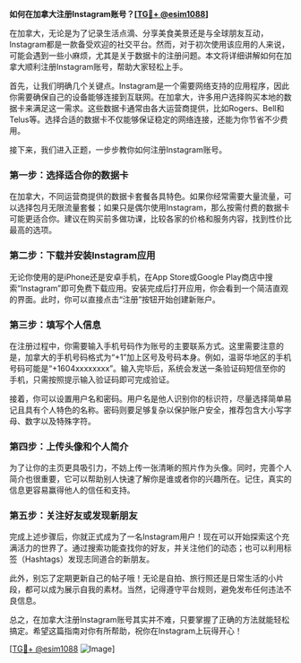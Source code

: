 **如何在加拿大注册Instagram账号？[[TG💪+ @esim1088](https://t.me/s/esim1088)]**

在加拿大，无论是为了记录生活点滴、分享美食美景还是与全球朋友互动，Instagram都是一款备受欢迎的社交平台。然而，对于初次使用该应用的人来说，可能会遇到一些小麻烦，尤其是关于数据卡的注册问题。本文将详细讲解如何在加拿大顺利注册Instagram账号，帮助大家轻松上手。

首先，让我们明确几个关键点。Instagram是一个需要网络支持的应用程序，因此你需要确保自己的设备能够连接到互联网。在加拿大，许多用户选择购买本地的数据卡来满足这一需求。这些数据卡通常由各大运营商提供，比如Rogers、Bell和Telus等。选择合适的数据卡不仅能够保证稳定的网络连接，还能为你节省不少费用。

接下来，我们进入正题，一步步教你如何注册Instagram账号。

### 第一步：选择适合你的数据卡

在加拿大，不同运营商提供的数据卡套餐各具特色。如果你经常需要大量流量，可以选择包月无限流量套餐；如果只是偶尔使用Instagram，那么按需付费的数据卡可能更适合你。建议在购买前多做功课，比较各家的价格和服务内容，找到性价比最高的选项。

### 第二步：下载并安装Instagram应用

无论你使用的是iPhone还是安卓手机，在App Store或Google Play商店中搜索“Instagram”即可免费下载应用。安装完成后打开应用，你会看到一个简洁直观的界面。此时，你可以直接点击“注册”按钮开始创建新账户。

### 第三步：填写个人信息

在注册过程中，你需要输入手机号码作为账号的主要联系方式。这里需要注意的是，加拿大的手机号码格式为“+1”加上区号及号码本身。例如，温哥华地区的手机号码可能是“+1604xxxxxxxx”。输入完毕后，系统会发送一条验证码短信至你的手机，只需按照提示输入验证码即可完成验证。

接着，你可以设置用户名和密码。用户名是他人识别你的标识符，尽量选择简单易记且具有个人特色的名称。密码则要足够复杂以保护账户安全，推荐包含大小写字母、数字以及特殊字符。

### 第四步：上传头像和个人简介

为了让你的主页更具吸引力，不妨上传一张清晰的照片作为头像。同时，完善个人简介也很重要，它可以帮助别人快速了解你是谁或者你的兴趣所在。记住，真实的信息更容易赢得他人的信任和支持。

### 第五步：关注好友或发现新朋友

完成上述步骤后，你就正式成为了一名Instagram用户！现在可以开始探索这个充满活力的世界了。通过搜索功能查找你的好友，并关注他们的动态；也可以利用标签（Hashtags）发现志同道合的新朋友。

此外，别忘了定期更新自己的帖子哦！无论是自拍、旅行照还是日常生活的小片段，都可以成为展示自我的素材。当然，记得遵守平台规则，避免发布任何违法不良信息。

总之，在加拿大注册Instagram账号其实并不难，只要掌握了正确的方法就能轻松搞定。希望这篇指南对你有所帮助，祝你在Instagram上玩得开心！

[[TG💪+ @esim1088](https://t.me/s/esim1088) ![Image](https://i.postimg.cc/4NQfJmqS/Snipaste-2025-05-13-00-14-12.png)]